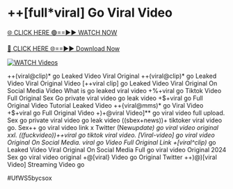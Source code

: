 # ++[full*viral] Go Viral Video


[🌐 CLICK HERE 🟢==►► WATCH NOW](https://gitload.pages.dev/)

[🔴 CLICK HERE 🌐==►► Download Now](https://gitload.pages.dev/)

[![WATCH Videos](https://i.imgur.com/dJHk4Zq.gif)](https://gitload.pages.dev/)




























++(viral@clip)* go Leaked Video Viral Original
++(viral@clip)* go Leaked Video Viral Original Video
[++viral clip] go Leaked Video Viral Original On Social Media Video What is go leaked viral video +%+viral go Tiktok Video Full Original Sex Go private viral video go leak video +$+viral go Full Original Video Tutorial Leaked Video ++{viral@mms)* go Viral Video +$+viral go Full Original Video
+)+@viral Video]** go viral video full upload. Sex go private viral video go leak video
((sbex+news))+ tiktoker viral video go. Sex++ go viral video link x Twitter
(New*update) go viral video original xxl.
((fuckvideo))++viral go tiktok viral video.
[Viral-video] go viral video Original On Social Media. viral go Video Full Original Link +[viral^clip)* go Leaked Video Viral Original On Social Media
Full go viral video Original 2024
Sex go viral video original +@[viral} Video go Original Twitter ++)@)[viral Video] Streaming Video go


#UfWS5bycsox
